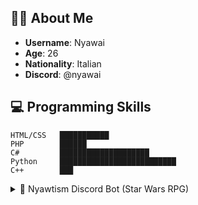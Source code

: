## 🧑‍💻 **About Me**  

- **Username**: Nyawai  
- **Age**: 26  
- **Nationality**: Italian  
- **Discord**: @nyawai

## 💻 **Programming Skills**  

```plaintext
HTML/CSS   ███████████
PHP        ██████    
C#         ████████████████████
Python     ██████████████████████████    
C++        ███         
```

<details>
  <summary>🚀 Nyawtism Discord Bot (Star Wars RPG)</summary>

  ### 🌟 **Features of Nyawtism Bot**

  - 🌍 **Multiple Planets to Explore**  
    Travel across different planets, each with unique challenges, pre-made enemies, and loot opportunities.

  - ⚔️ **PvP/PvE Combat System**  
    Engage in exciting combat with pre-made enemies from various planets or challenge other players in PvP duels.

  - 🛠️ **Character Creation & Customization**  
    Create your character from scratch and fully customize it during the creation process. Choose your playstyle based on how you manage your force balance between the Light and Dark sides.

  - ⚖️ **Force Balance System**  
    Your character's progression is influenced by your force balance, with different levels of Light or Dark side alignment. Your force balance determines how your character levels up and which abilities or strengths you gain.

  - 🛠️ **Weapon & Equipment Customization**  
    Customize weapons and equipment with varying rarity levels to match your preferred playstyle. Craft and upgrade items to suit your unique combat strategy.

  - 🚀 **Ship Buying and Trading**  
    Purchase, customize, and manage ships for your journey across the galaxy.

  - 💥 **Loot Rarity & Drops**  
    Enemies drop items with different rarity levels. Use these items to enhance your equipment and character.

  - 🎰 **Gambling Games**  
    Test your luck with in-game gambling! Try the slot machine or crashout games for a chance to win big credits.

  - 🔄 **Regular Updates and Fixes**  
    Based on community feedback, I continually balance and introduce new features to improve your experience.

  ### 🧭 **How to Use Nyawtism Bot**

  Here’s a list of available commands for **Nyawtism**:

  - `/create_character` - Create your character and start your journey in the Star Wars galaxy.
  - `/profile` - View your character’s stats and information.
  - `/change_name` - Change your character's name.
  - `/explore` - Engage in PvE combat and discover the current planet's features, enemies, and loot.
  - `/travel` - Travel between different planets in the galaxy.
  - `/shop` - Visit the in-game shop to purchase items, ships, and more.
  - `/buy_ship` - Purchase a ship to travel the galaxy.
  - `/duel` - Challenge other players or NPCs to a duel.
  - `/crafting-info` - View information about available crafting recipes.
  - `/craft-item` - Craft new items based on available recipes.
  - `/give-credit` - Give in-game credits to other players.
  - `/inventory` - View your inventory and use the items you own.
  - `/sell-item` - Sell items from your inventory for in-game credits.
  - `/slot` - Play the slot machine gambling game and try your luck to win credits.
  - `/crashout` - Engage in the crashout gambling game and wager your credits for the chance to win big.

  ---

  ### 💡 **Play & Test Nyawtism Bot**

  The bot is available for free! If you're interested in trying it out or testing its features, [here's the link for the server](https://discord.gg/7J6G4cWQne).

  ---

  ### 🔧 **Contributing to Nyawtism Bot**

  If you want to help with testing or submit bug reports, join the official testing server! Use the feedback channel to share your thoughts and issues.  

  [Join the Testing Server](https://discord.gg/7J6G4cWQne)

  - Report bugs or issues.
  - Suggest new features or mechanics.

  ---

  ## 📣 **Get in Touch**

  If you have any questions or suggestions, don’t hesitate to reach out via Discord.
</details>
